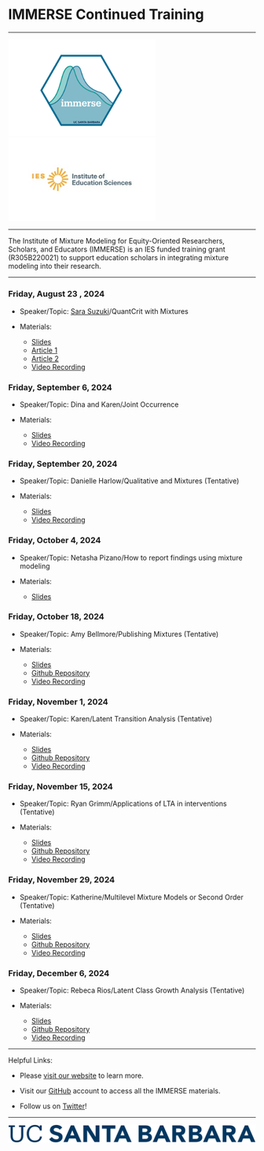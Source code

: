 <h1>IMMERSE Continued Training</h1>

------------------------------------------------------------------------

<p align="center">

<img src="images/immerse_hex_small.png" width="300"/> <img src="images/IESNewLogo.jpg" width="300"/>

</p>

------------------------------------------------------------------------

<p align="center">

The Institute of Mixture Modeling for Equity-Oriented Researchers, Scholars, and Educators (IMMERSE) is an IES funded training grant (R305B220021) to support education scholars in integrating mixture modeling into their research.

</p>

------------------------------------------------------------------------

### Friday, August 23 , 2024

-   Speaker/Topic: [Sara Suzuki](https://circle.tufts.edu/index.php/people/sara-suzuki)/QuantCrit with Mixtures

-   Materials:
    -   [Slides](https://ucsb.box.com/s/ccv77x2kzpe5wkonvl0nf21pxj2ahucx)
    -   [Article 1](https://drive.google.com/file/d/1ONDqCIM8Xf_33eN5zfIShMFcTp-dSZ5p/view)
    -   [Article 2](https://www.sciencedirect.com/science/article/pii/S2666497623000528)
    -   [Video Recording](https://drive.google.com/file/d/18lwuUbXQi3k-PlMc-C_49VETKznW3OLX/view)

### Friday, September 6, 2024

-   Speaker/Topic: Dina and Karen/Joint Occurrence 

-   Materials:
    -   [Slides](https://docs.google.com/presentation/d/1YegaJBH3EPTnnUTRfbYIj6GIKBjDWdELLIdIgDgvn9E/edit?usp=sharing)
    -   [Video Recording](https://ucsb.box.com/s/sjk0b41nc2mxoag9lfv3yv7r0ytctoq3)

### Friday, September 20, 2024

-   Speaker/Topic: Danielle Harlow/Qualitative and Mixtures (Tentative)

-   Materials:
    -   [Slides](https://docs.google.com/presentation/d/1kmjXHkCHEXowaUV9GAsedK7NTpyvl1Pb/edit?usp=sharing&ouid=106067280936970826764&rtpof=true&sd=true)
    -   [Video Recording](https://drive.google.com/file/d/1YeLM3AK9wb348ZxNi00A1Ga4hYeCK-mm/view?usp=drive_link)

### Friday, October 4, 2024

-   Speaker/Topic: Netasha Pizano/How to report findings using mixture modeling

-   Materials:
    -   [Slides]()


### Friday, October 18, 2024

-   Speaker/Topic: Amy Bellmore/Publishing Mixtures (Tentative)

-   Materials:
    -   [Slides]()
    -   [Github Repository]()
    -   [Video Recording]()

### Friday, November 1, 2024

-   Speaker/Topic: Karen/Latent Transition Analysis (Tentative)

-   Materials:
    -   [Slides]()
    -   [Github Repository]()
    -   [Video Recording]()


### Friday, November 15, 2024

-   Speaker/Topic: Ryan Grimm/Applications of LTA in interventions (Tentative)

-   Materials:
    -   [Slides]()
    -   [Github Repository]()
    -   [Video Recording]()
   

### Friday, November 29, 2024

-   Speaker/Topic: Katherine/Multilevel Mixture Models or Second Order (Tentative)

-   Materials:
    -   [Slides]()
    -   [Github Repository]()
    -   [Video Recording]()
      
### Friday, December 6, 2024

-   Speaker/Topic: Rebeca Rios/Latent Class Growth Analysis (Tentative)

-   Materials:
    -   [Slides]()
    -   [Github Repository]()
    -   [Video Recording]()

------------------------------------------------------------------------

Helpful Links:

-   Please [visit our website](https://immerse.education.ucsb.edu/) to learn more.

-   Visit our [GitHub](https://github.com/immerse-ucsb) account to access all the IMMERSE materials.

-   Follow us on [Twitter](https://twitter.com/IMMERSE_UCSB)!

------------------------------------------------------------------------

![](images/UCSB_Navy_mark.png)
